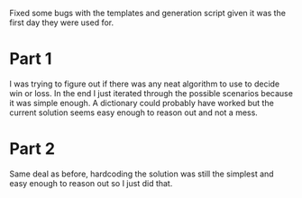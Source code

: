 Fixed some bugs with the templates and generation script given it was the first day they were used for.

# Part 1
I was trying to figure out if there was any neat algorithm to use to decide win or loss.
In the end I just iterated through the possible scenarios because it was simple enough.
A dictionary could probably have worked but the current solution seems easy enough to reason out and not a mess.

# Part 2
Same deal as before, hardcoding the solution was still the simplest and easy enough to reason out so I just did that.